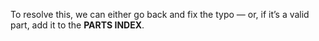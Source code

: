 To resolve this, we can either go back and fix the typo — or, if it’s a valid part, add it to the **PARTS INDEX**.
